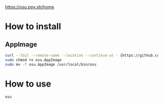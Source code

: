 https://osu.ppy.sh/home

# How to install
## AppImage
```bash
curl --fail --remote-name --location --continue-at - {https://github.com/ppy/osu/releases/latest/download/osu.AppImage}
sudo chmod +x osu.AppImage
sudo mv -f osu.AppImage /usr/local/bin/osu
```
# How to use
```bash
osu
```
